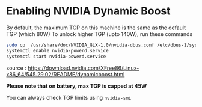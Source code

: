 # Enabling NVIDIA Dynamic Boost

By default, the maximum TGP on this machine is the same as the default TGP (which 80W)
To unlock higher TGP (upto 140W), run these commands 

```bash
sudo cp  /usr/share/doc/NVIDIA_GLX-1.0/nvidia-dbus.conf /etc/dbus-1/system.d/
systemctl enable nvidia-powerd.service
systemctl start nvidia-powerd.service
```

source : https://download.nvidia.com/XFree86/Linux-x86_64/545.29.02/README/dynamicboost.html

**Please note that on battery, max TGP is capped at 45W**

You can always check TGP limits using ```nvidia-smi```
